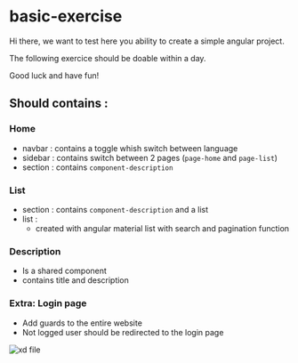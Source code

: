# basic-exercise

Hi there, we want to test here you ability to create a simple angular project.   

The following exercice should be doable within a day. 

Good luck and have fun!

## Should contains :  

### Home
 *  navbar : contains a toggle whish switch between language
 *  sidebar : contains switch between 2 pages (`page-home` and `page-list`)
 *  section : contains `component-description`

 ### List
 * section : contains `component-description` and a list
 *  list : 
    *  created with angular material list with search and pagination function 

### Description
*  Is a shared component
*  contains title and description

### Extra: Login page
*  Add guards to the entire website
*  Not logged user should be redirected to the login page

![xd file](./assets/create-basicExercice.xd)
